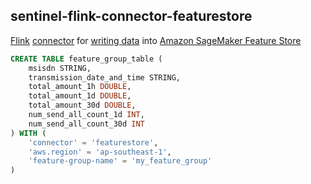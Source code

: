 ## sentinel-flink-connector-featurestore

[Flink](https://nightlies.apache.org/flink/flink-docs-release-1.17) [connector](https://nightlies.apache.org/flink/flink-docs-release-1.17/docs/connectors/datastream/overview/) for [writing data](https://nightlies.apache.org/flink/flink-docs-release-1.17/docs/dev/table/sourcessinks/) into [Amazon SageMaker Feature Store](https://docs.aws.amazon.com/sagemaker/latest/dg/feature-store.html)

```sql
CREATE TABLE feature_group_table (
	msisdn STRING,
	transmission_date_and_time STRING,
	total_amount_1h DOUBLE,
	total_amount_1d DOUBLE,
	total_amount_30d DOUBLE,
	num_send_all_count_1d INT,
	num_send_all_count_30d INT
) WITH (
	'connector' = 'featurestore',
	'aws.region' = 'ap-southeast-1',
	'feature-group-name' = 'my_feature_group'
)
```